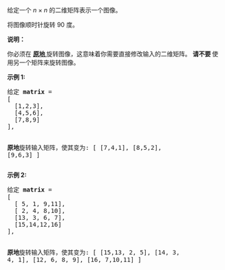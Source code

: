 <html>
 <body>
  <p>
   给定一个
   <em>
    n
   </em>
   ×
   <em>
    n
   </em>
   的二维矩阵表示一个图像。
  </p>
  <p>
   将图像顺时针旋转 90 度。
  </p>
  <p>
   <strong>
    说明：
   </strong>
  </p>
  <p>
   你必须在
   <strong>
    <a href="https://baike.baidu.com/item/%E5%8E%9F%E5%9C%B0%E7%AE%97%E6%B3%95" target="_blank">
     原地
    </a>
   </strong>
   旋转图像，这意味着你需要直接修改输入的二维矩阵。
   <strong>
    请不要
   </strong>
   使用另一个矩阵来旋转图像。
  </p>
  <p>
   <strong>
    示例 1:
   </strong>
  </p>
  <pre>给定 <strong>matrix</strong> = 
[
  [1,2,3],
  [4,5,6],
  [7,8,9]
],

<strong>原地</strong>旋转输入矩阵，使其变为:
[
  [7,4,1],
  [8,5,2],
  [9,6,3]
]
</pre>
  <p>
   <strong>
    示例 2:
   </strong>
  </p>
  <pre>给定 <strong>matrix</strong> =
[
  [ 5, 1, 9,11],
  [ 2, 4, 8,10],
  [13, 3, 6, 7],
  [15,14,12,16]
], 

<strong>原地</strong>旋转输入矩阵，使其变为:
[
  [15,13, 2, 5],
  [14, 3, 4, 1],
  [12, 6, 8, 9],
  [16, 7,10,11]
]
</pre>
 </body>
</html>